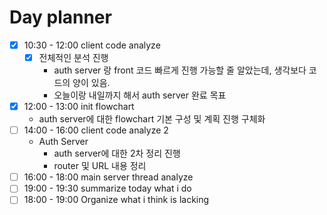 # Day planner

- [x] 10:30 - 12:00 client code analyze
	- [x] 전체적인 분석 진행
		- auth server 랑 front 코드 빠르게 진행 가능할 줄 알았는데, 생각보다 코드의 양이 있음.
		- 오늘이랑 내일까지 해서 auth server 완료 목표 
- [x] 12:00 - 13:00 init flowchart
	- auth server에 대한 flowchart 기본 구성 및 계획 진행 구체화
- [ ] 14:00 - 16:00 client code analyze 2
	-  Auth Server
		- auth server에 대한 2차 정리 진행
		- router 및 URL 내용 정리
- [ ] 16:00 - 18:00 main server thread analyze
- [ ] 19:00 - 19:30 summarize today what i do
- [ ] 18:00 - 19:00 Organize what i think is lacking
